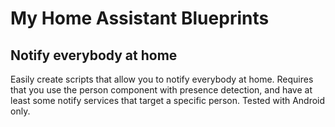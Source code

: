 # My Home Assistant Blueprints

## Notify everybody at home

Easily create scripts that allow you to notify everybody at home. Requires that you use the person component with presence detection, and have at least some notify services that target a specific person. Tested with Android only.
